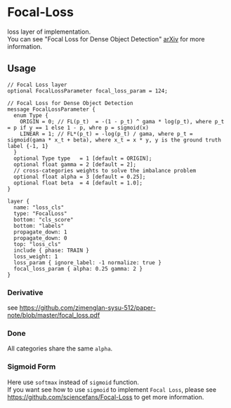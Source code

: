 # Focal-Loss
loss layer of implementation.  
You can see "Focal Loss for Dense Object Detection" [arXiv](https://arxiv.org/abs/1708.02002) for more information.  

## Usage

```
// Focal Loss layer
optional FocalLossParameter focal_loss_param = 124;

// Focal Loss for Dense Object Detection
message FocalLossParameter {
  enum Type {
    ORIGIN = 0; // FL(p_t)  = -(1 - p_t) ^ gama * log(p_t), where p_t = p if y == 1 else 1 - p, whre p = sigmoid(x)
    LINEAR = 1; // FL*(p_t) = -log(p_t) / gama, where p_t = sigmoid(gama * x_t + beta), where x_t = x * y, y is the ground truth label {-1, 1}
  }
  optional Type type   = 1 [default = ORIGIN]; 
  optional float gamma = 2 [default = 2];
  // cross-categories weights to solve the imbalance problem
  optional float alpha = 3 [default = 0.25]; 
  optional float beta  = 4 [default = 1.0];
}

layer {
  name: "loss_cls"
  type: "FocalLoss"
  bottom: "cls_score"
  bottom: "labels"
  propagate_down: 1
  propagate_down: 0
  top: "loss_cls"
  include { phase: TRAIN }
  loss_weight: 1
  loss_param { ignore_label: -1 normalize: true }
  focal_loss_param { alpha: 0.25 gamma: 2 }
}
```

### Derivative
see https://github.com/zimenglan-sysu-512/paper-note/blob/master/focal_loss.pdf 

### Done
All categories share the same `alpha`.

### Sigmoid Form
Here use `softmax` instead of `sigmoid` function.  
If you want see how to use `sigmoid` to implement `Focal Loss`, please see https://github.com/sciencefans/Focal-Loss to get more information.  
